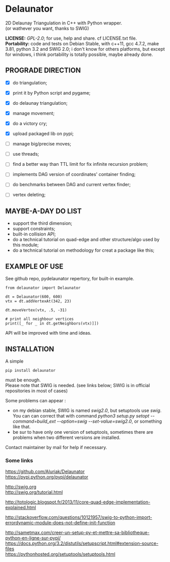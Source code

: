 # Delaunator
2D Delaunay Triangulation in C++ with Python wrapper.  
(or wathever you want, thanks to SWIG)   
  
__LICENSE:__ _GPL-2.0_; for use, help and share. cf LICENSE.txt file.  
__Portability:__ code and tests on Debian Stable, with c++11, gcc 4.7.2, make 3.81, python 3.2 and SWIG 2.0; i don't know for others platforms, but except for windows, i think portability is totally possible, maybe already done. 


  

## PROGRADE DIRECTION
- [x] do triangulation; 
- [x] print it by Python script and pygame; 
- [x] do delaunay triangulation; 
- [x] manage movement;  
- [x] do a victory cry;  
- [x] upload packaged lib on pypi;  
- [ ] manage big/precise moves;  
- [ ] use threads;  
- [ ] find a better way than TTL limit for fix infinite recursion problem;  
- [ ] implements DAG version of coordinates' container finding;  
- [ ] do benchmarks between DAG and current vertex finder;  
- [ ] vertex deleting;  


## MAYBE-A-DAY DO LIST
- support the third dimension;  
- support constraints;
- built-in collision API;
- do a technical tutorial on quad-edge and other structure/algo used by this module;  
- do a technical tutorial on methodology for creat a package like this;  




## EXAMPLE OF USE
See github repo, pydelaunator repertory, for built-in example.

    from delaunator import Delaunator

    dt = Delaunator(600, 600)
    vtx = dt.addVertexAt(342, 23)

    dt.moveVertex(vtx, .5, -31)
    
    # print all neighbour vertices
    print([_ for _ in dt.getNeighbors(vtx)]])

API will be improved with time and ideas.





## INSTALLATION
A simple
    
    pip install delaunator  

must be enough.  
Please note that SWIG is needed. (see links below; SWIG is in official repositories in most of cases)  

Some problems can appear : 
- on my debian stable, SWIG is named *swig2.0*, but setuptools use *swig*. You can can correct that with command *python3 setup.py setopt --command=build_ext --option=swig --set-value=swig2.0*, or something like that.  
- be sur to have only one version of setuptools, sometimes there are problems when two different versions are installed.  

Contact maintainer by mail for help if necessary.





### Some links
https://github.com/Aluriak/Delaunator
https://pypi.python.org/pypi/delaunator

http://swig.org    
http://swig.org/tutorial.html  

http://totologic.blogspot.fr/2013/11/core-quad-edge-implementation-explained.html

http://stackoverflow.com/questions/10121957/swig-to-python-import-errordynamic-module-does-not-define-init-function  

http://sametmax.com/creer-un-setup-py-et-mettre-sa-bibliotheque-python-en-ligne-sur-pypi/  
https://docs.python.org/3.2/distutils/setupscript.html#extension-source-files  
https://pythonhosted.org/setuptools/setuptools.html  

